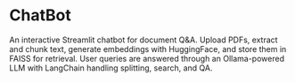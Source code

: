 # ChatBot
An interactive Streamlit chatbot for document Q&amp;A. Upload PDFs, extract and chunk text, generate embeddings with HuggingFace, and store them in FAISS for retrieval. User queries are answered through an Ollama-powered LLM with LangChain handling splitting, search, and QA.

